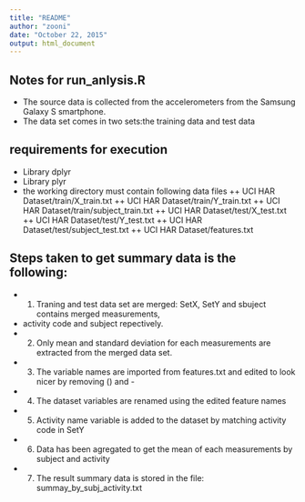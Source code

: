 ```yaml
---
title: "README"
author: "zooni"
date: "October 22, 2015"
output: html_document
---
```

## Notes for run_anlysis.R
+ The source data is collected from the accelerometers from the Samsung Galaxy S smartphone.
+ The data set comes in two sets:the training data and test data
## requirements for execution
+ Library dplyr
+ Library plyr
+ the working directory must contain following data files
++ UCI HAR Dataset/train/X_train.txt
++ UCI HAR Dataset/train/Y_train.txt
++ UCI HAR Dataset/train/subject_train.txt
++ UCI HAR Dataset/test/X_test.txt 
++ UCI HAR Dataset/test/Y_test.txt
++ UCI HAR Dataset/test/subject_test.txt
++ UCI HAR Dataset/features.txt 

## Steps taken to get summary data is the following:
+ 1. Traning and test data set are merged: SetX, SetY and sbuject contains merged measurements, 
+    activity code and subject repectively.
+ 2. Only mean and standard deviation for each measurements are extracted from the merged data set.
+ 3. The variable names are imported from features.txt and edited to look nicer by removing () and -
+ 4. The dataset variables are renamed using the edited feature names
+ 5. Activity name variable is added to the dataset by matching activity code in SetY
+ 6. Data has been agregated to get the mean of each measurements by subject and activity 
+ 7. The result summary data is stored in the file: summay_by_subj_activity.txt  
